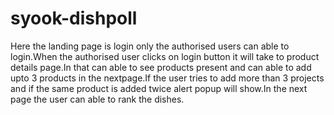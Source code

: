 # syook-dishpoll
Here the landing page is login only the authorised users can able to login.When the authorised user clicks on login button it will take to product details page.In that can able to see products present and can able to add upto 3 products in the nextpage.If the user tries to add more than 3 projects  and if the same product is added twice alert popup will show.In the next page the user can able to rank the dishes.
